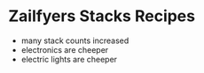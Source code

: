# Zailfyers Stacks Recipes
* many stack counts increased
* electronics are cheeper
* electric lights are cheeper
